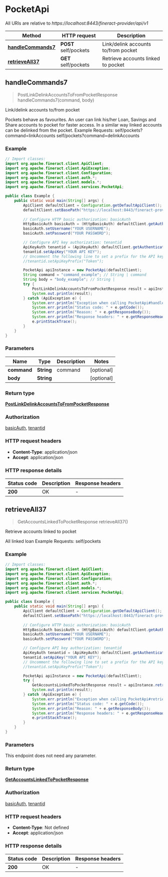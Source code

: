 # PocketApi

All URIs are relative to *https://localhost:8443/fineract-provider/api/v1*

Method | HTTP request | Description
------------- | ------------- | -------------
[**handleCommands7**](PocketApi.md#handleCommands7) | **POST** self/pockets | Link/delink accounts to/from pocket
[**retrieveAll37**](PocketApi.md#retrieveAll37) | **GET** self/pockets | Retrieve accounts linked to pocket



## handleCommands7

> PostLinkDelinkAccountsToFromPocketResponse handleCommands7(command, body)

Link/delink accounts to/from pocket

Pockets behave as favourites. An user can link his/her Loan, Savings and Share accounts to pocket for faster access. In a similar way linked accounts can be delinked from the pocket.  Example Requests:  self/pockets?command&#x3D;linkAccounts  self/pockets?command&#x3D;delinkAccounts

### Example

```java
// Import classes:
import org.apache.fineract.client.ApiClient;
import org.apache.fineract.client.ApiException;
import org.apache.fineract.client.Configuration;
import org.apache.fineract.client.auth.*;
import org.apache.fineract.client.models.*;
import org.apache.fineract.client.services.PocketApi;

public class Example {
    public static void main(String[] args) {
        ApiClient defaultClient = Configuration.getDefaultApiClient();
        defaultClient.setBasePath("https://localhost:8443/fineract-provider/api/v1");
        
        // Configure HTTP basic authorization: basicAuth
        HttpBasicAuth basicAuth = (HttpBasicAuth) defaultClient.getAuthentication("basicAuth");
        basicAuth.setUsername("YOUR USERNAME");
        basicAuth.setPassword("YOUR PASSWORD");

        // Configure API key authorization: tenantid
        ApiKeyAuth tenantid = (ApiKeyAuth) defaultClient.getAuthentication("tenantid");
        tenantid.setApiKey("YOUR API KEY");
        // Uncomment the following line to set a prefix for the API key, e.g. "Token" (defaults to null)
        //tenantid.setApiKeyPrefix("Token");

        PocketApi apiInstance = new PocketApi(defaultClient);
        String command = "command_example"; // String | command
        String body = "body_example"; // String | 
        try {
            PostLinkDelinkAccountsToFromPocketResponse result = apiInstance.handleCommands7(command, body);
            System.out.println(result);
        } catch (ApiException e) {
            System.err.println("Exception when calling PocketApi#handleCommands7");
            System.err.println("Status code: " + e.getCode());
            System.err.println("Reason: " + e.getResponseBody());
            System.err.println("Response headers: " + e.getResponseHeaders());
            e.printStackTrace();
        }
    }
}
```

### Parameters


Name | Type | Description  | Notes
------------- | ------------- | ------------- | -------------
 **command** | **String**| command | [optional]
 **body** | **String**|  | [optional]

### Return type

[**PostLinkDelinkAccountsToFromPocketResponse**](PostLinkDelinkAccountsToFromPocketResponse.md)

### Authorization

[basicAuth](../README.md#basicAuth), [tenantid](../README.md#tenantid)

### HTTP request headers

- **Content-Type**: application/json
- **Accept**: application/json

### HTTP response details
| Status code | Description | Response headers |
|-------------|-------------|------------------|
| **200** | OK |  -  |


## retrieveAll37

> GetAccountsLinkedToPocketResponse retrieveAll37()

Retrieve accounts linked to pocket

All linked loan  Example Requests:   self/pockets

### Example

```java
// Import classes:
import org.apache.fineract.client.ApiClient;
import org.apache.fineract.client.ApiException;
import org.apache.fineract.client.Configuration;
import org.apache.fineract.client.auth.*;
import org.apache.fineract.client.models.*;
import org.apache.fineract.client.services.PocketApi;

public class Example {
    public static void main(String[] args) {
        ApiClient defaultClient = Configuration.getDefaultApiClient();
        defaultClient.setBasePath("https://localhost:8443/fineract-provider/api/v1");
        
        // Configure HTTP basic authorization: basicAuth
        HttpBasicAuth basicAuth = (HttpBasicAuth) defaultClient.getAuthentication("basicAuth");
        basicAuth.setUsername("YOUR USERNAME");
        basicAuth.setPassword("YOUR PASSWORD");

        // Configure API key authorization: tenantid
        ApiKeyAuth tenantid = (ApiKeyAuth) defaultClient.getAuthentication("tenantid");
        tenantid.setApiKey("YOUR API KEY");
        // Uncomment the following line to set a prefix for the API key, e.g. "Token" (defaults to null)
        //tenantid.setApiKeyPrefix("Token");

        PocketApi apiInstance = new PocketApi(defaultClient);
        try {
            GetAccountsLinkedToPocketResponse result = apiInstance.retrieveAll37();
            System.out.println(result);
        } catch (ApiException e) {
            System.err.println("Exception when calling PocketApi#retrieveAll37");
            System.err.println("Status code: " + e.getCode());
            System.err.println("Reason: " + e.getResponseBody());
            System.err.println("Response headers: " + e.getResponseHeaders());
            e.printStackTrace();
        }
    }
}
```

### Parameters

This endpoint does not need any parameter.

### Return type

[**GetAccountsLinkedToPocketResponse**](GetAccountsLinkedToPocketResponse.md)

### Authorization

[basicAuth](../README.md#basicAuth), [tenantid](../README.md#tenantid)

### HTTP request headers

- **Content-Type**: Not defined
- **Accept**: application/json

### HTTP response details
| Status code | Description | Response headers |
|-------------|-------------|------------------|
| **200** | OK |  -  |

